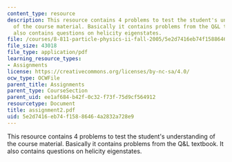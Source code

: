 ```yaml
---
content_type: resource
description: This resource contains 4 problems to test the student's understanding
  of the course material. Basically it contains problems from the Q&L textbook. It
  also contains questions on helicity eigenstates.
file: /courses/8-811-particle-physics-ii-fall-2005/5e2d7416eb74f15886464a2832a728e9_assignment2.pdf
file_size: 43018
file_type: application/pdf
learning_resource_types:
- Assignments
license: https://creativecommons.org/licenses/by-nc-sa/4.0/
ocw_type: OCWFile
parent_title: Assignments
parent_type: CourseSection
parent_uid: ee1af684-b42f-0c32-f73f-75d9cf564912
resourcetype: Document
title: assignment2.pdf
uid: 5e2d7416-eb74-f158-8646-4a2832a728e9
---
```

This resource contains 4 problems to test the student's understanding of the course material. Basically it contains problems from the Q&L textbook. It also contains questions on helicity eigenstates.